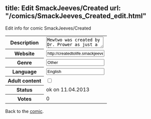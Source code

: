title: Edit SmackJeeves/Created
url: "/comics/SmackJeeves_Created_edit.html"
---
Edit info for comic SmackJeeves/Created

<form name="comic" action="http://gaepostmail.appengine.com/comic" name="post">
<table class="comicinfo">
<tr>
<th>Description</th><td><textarea name="description">Mewtwo was created by Dr. Prower as just a first attempt to create a life form, but Dr. Robotnik wants him to be more than just a &quot;Creation.&quot; Which path will Mewtwo choose? The good or the evil? &gt;Completed&lt;</textarea></td>
</tr>
<tr>
<th>Website</th><td><input type="text" name="url" value="http://createdtolife.smackjeeves.com/comics/"/></td>
</tr>
<tr>
<th>Genre</th><td><input type="text" name="genre" value="Other"/></td>
</tr>
<tr>
<th>Language</th><td><input type="text" name="language" value="English"/></td>
</tr>
<tr>
<th>Adult content</th><td><input type="checkbox" name="adult" value="adult" /></td>
</tr>
<tr>
<th>Status</th><td>ok on 11.04.2013</td>
</tr>
<tr>
<th>Votes</th><td>0</div></td>
</tr>
</table>
</form>

Back to the [comic](/comics/SmackJeeves_Created.html).
